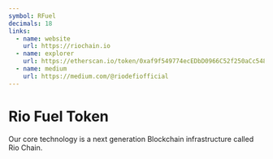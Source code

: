 ```yaml
---
symbol: RFuel
decimals: 18
links:
  - name: website
    url: https://riochain.io
  - name: explorer
    url: https://etherscan.io/token/0xaf9f549774ecEDbD0966C52f250aCc548D3F36E5
  - name: medium
    url: https://medium.com/@riodefiofficial
---
```


# Rio Fuel Token

Our core technology is a next generation Blockchain infrastructure called Rio Chain.
